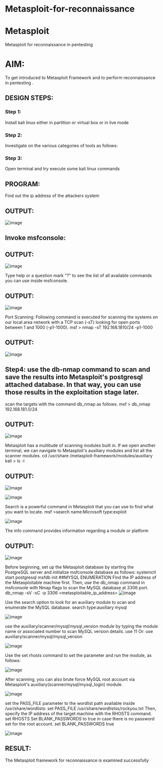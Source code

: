 # Metasploit-for-reconnaissance
# Metasploit
Metasploit for reconnaissance in pentesting

# AIM:

To get introduced to Metasploit Framework and to  perform reconnaissance  in pentesting .

## DESIGN STEPS:

### Step 1:

Install kali linux either in partition or virtual box or in live mode

### Step 2:

Investigate on the various categories of tools as follows:

### Step 3:

Open terminal and try execute some kali linux commands

## PROGRAM:
Find out the ip address of the attackers system


## OUTPUT:

![image](https://github.com/JivanKarthick/Metasploit-for-reconnaissance/assets/121165867/83fdf10a-a58d-40eb-b0e9-0c58734c3b49)


## Invoke msfconsole:
## OUTPUT:
![image](https://github.com/JivanKarthick/Metasploit-for-reconnaissance/assets/121165867/8e34f226-af2f-40c4-bd4e-3ab5a81831e2)


Type help or a question mark "?" to see the list of all available commands you can use inside msfconsole.
## OUTPUT:
![image](https://github.com/JivanKarthick/Metasploit-for-reconnaissance/assets/121165867/6c29ec32-4902-4bd9-8111-b2d2bb8c3f30)


Port Scanning: Following command is executed for scanning the systems on our local area network with a TCP scan (-sT) looking for open ports between 1 and 1000 (-p1-1000). msf > nmap -sT 192.168.1810/24 -p1-1000

## OUTPUT:

![image](https://github.com/JivanKarthick/Metasploit-for-reconnaissance/assets/121165867/79cb0e04-bfb6-4ca9-9c49-53042e88dd93)


 ## Step4: use the db-nmap command to scan and save the results into Metasploit's postgresql attached database. In that way, you can use those results in the exploitation stage later.

scan the targets with the command db_nmap as follows. msf > db_nmap 192.168.181.0/24

## OUTPUT:
![image](https://github.com/JivanKarthick/Metasploit-for-reconnaissance/assets/121165867/708d0cbe-e312-4c59-8142-ef6d63746c0d)


Metasploit has a multitude of scanning modules built in. If we open another terminal, we can navigate to Metasploit's auxiliary modules and list all the scanner modules. cd /usr/share /metasploit-framework/modules/auxiliary kali > ls -l

## OUTPUT:

![image](https://github.com/JivanKarthick/Metasploit-for-reconnaissance/assets/121165867/4096badb-746b-4b41-9c59-9ad9bf679f3a)


![image](https://github.com/JivanKarthick/Metasploit-for-reconnaissance/assets/121165867/8aa8540b-4b8b-4b91-bdac-478b2b0c549b)


Search is a powerful command in Metasploit that you can use to find what you want to locate. msf >search name:Microsoft type:exploit

![image](https://github.com/JivanKarthick/Metasploit-for-reconnaissance/assets/121165867/5eb1c734-7aab-4b57-a624-ab749a4ee933)


The info command provides information regarding a module or platform
## OUTPUT:

![image](https://github.com/JivanKarthick/Metasploit-for-reconnaissance/assets/121165867/a691e9c7-cb59-4e09-b521-fe316acb295f)


Before beginning, set up the Metasploit database by starting the PostgreSQL server and initialize msfconsole database as follows: systemctl start postgresql msfdb init ##MYSQL ENUMERATION Find the IP address of the Metasploitable machine first. Then, use the db_nmap command in msfconsole with Nmap flags to scan the MySQL database at 3306 port. db_nmap -sV -sC -p 3306 <metasploitable_ip_address>
![image](https://github.com/JivanKarthick/Metasploit-for-reconnaissance/assets/121165867/de7e755d-f609-414d-b627-2a3596d6efdf)


Use the search option to look for an auxiliary module to scan and enumerate the MySQL database. search type:auxiliary mysql

![image](https://github.com/JivanKarthick/Metasploit-for-reconnaissance/assets/121165867/6b6e95dc-ed87-478d-97a0-4146bf2b8bbc)


use the auxiliary/scanner/mysql/mysql_version module by typing the module name or associated number to scan MySQL version details. use 11 Or: use auxiliary/scanner/mysql/mysql_version

![image](https://github.com/JivanKarthick/Metasploit-for-reconnaissance/assets/121165867/cab1f4bb-1669-49b7-b38b-e6ce2ebbf04f)


Use the set rhosts command to set the parameter and run the module, as follows:

![image](https://github.com/JivanKarthick/Metasploit-for-reconnaissance/assets/121165867/ec67a381-80e5-4418-8ed0-36e1530ca941)


After scanning, you can also brute force MySQL root account via Metasploit's auxiliary(scanner/mysql/mysql_login) module.

![image](https://github.com/JivanKarthick/Metasploit-for-reconnaissance/assets/121165867/dc87c0e9-0d2d-4578-8523-88359351a0ca)


set the PASS_FILE parameter to the wordlist path available inside /usr/share/wordlists: set PASS_FILE /usr/share/wordlistss/rockyou.txt Then, specify the IP address of the target machine with the RHOSTS command. set RHOSTS Set BLANK_PASSWORDS to true in case there is no password set for the root account. set BLANK_PASSWORDS true

![image](https://github.com/JivanKarthick/Metasploit-for-reconnaissance/assets/121165867/9e4cdffd-7fc8-4e71-a6df-fb213f4a700b)



## RESULT:
The Metasploit framework for reconnaissance is  examined successfully
